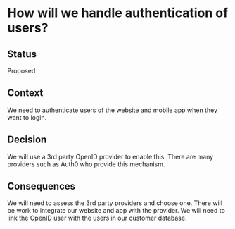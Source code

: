 # How will we handle authentication of users?

## Status
Proposed

## Context
We need to authenticate users of the website and mobile app when they want to login.   

## Decision
We will use a 3rd party OpenID provider to enable this.  There are many providers such as Auth0 who provide this mechanism.

## Consequences
We will need to assess the 3rd party providers and choose one.
There will be work to integrate our website and app with the provider.
We will need to link the OpenID user with the users in our customer database.
